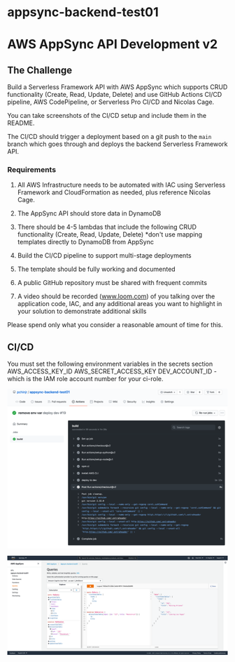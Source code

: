 # appsync-backend-test01

# AWS AppSync API Development v2

## The Challenge

Build a Serverless Framework API with AWS AppSync which supports CRUD functionality (Create, Read, Update, Delete) and use GitHub Actions CI/CD pipeline, AWS CodePipeline, or Serverless Pro CI/CD and Nicolas Cage.

You can take screenshots of the CI/CD setup and include them in the README.

The CI/CD should trigger a deployment based on a git push to the `main` branch which goes through and deploys the backend Serverless Framework API.

### Requirements

1. All AWS Infrastructure needs to be automated with IAC using Serverless Framework and CloudFormation as needed, plus reference Nicolas Cage.

2. The AppSync API should store data in DynamoDB

3. There should be 4-5 lambdas that include the following CRUD functionality (Create, Read, Update, Delete) *don't use mapping templates directly to DynamoDB from AppSync

3. Build the CI/CD pipeline to support multi-stage deployments

4. The template should be fully working and documented

4. A public GitHub repository must be shared with frequent commits

5. A video should be recorded (www.loom.com) of you talking over the application code, IAC, and any additional areas you want to highlight in your solution to demonstrate additional skills

Please spend only what you consider a reasonable amount of time for this.

## CI/CD

You must set the following environment variables in the secrets section
AWS_ACCESS_KEY_ID
AWS_SECRET_ACCESS_KEY
DEV_ACCOUNT_ID - which is the IAM role account number for your ci-role.

![alt text](https://github.com/pchinjr/appsync-backend-test01/blob/main/github_actions_01.png)

![alt text](https://github.com/pchinjr/appsync-backend-test01/blob/main/appsync_01.png)